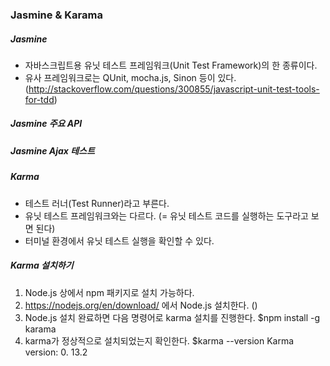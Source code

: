 ### Jasmine & Karama

##### Jasmine
- 자바스크립트용 유닛 테스트 프레임워크(Unit Test Framework)의 한 종류이다.
- 유사 프레임워크로는 QUnit, mocha.js, Sinon 등이 있다. (<http://stackoverflow.com/questions/300855/javascript-unit-test-tools-for-tdd>)

##### Jasmine 주요 API


##### Jasmine Ajax 테스트



##### Karma
- 테스트 러너(Test Runner)라고 부른다.
- 유닛 테스트 프레임워크와는 다르다. (= 유닛 테스트 코드를 실행하는 도구라고 보면 된다)
- 터미널 환경에서 유닛 테스트 실행을 확인할 수 있다.

##### Karma 설치하기
1. Node.js 상에서 npm 패키지로 설치 가능하다.
2. <https://nodejs.org/en/download/> 에서 Node.js 설치한다. ()
3. Node.js 설치 완료하면 다음 명령어로 karma 설치를 진행한다.
    $npm install -g karama
4. karma가 정상적으로 설치되었는지 확인한다.
    $karma --version
    Karma version: 0. 13.2

